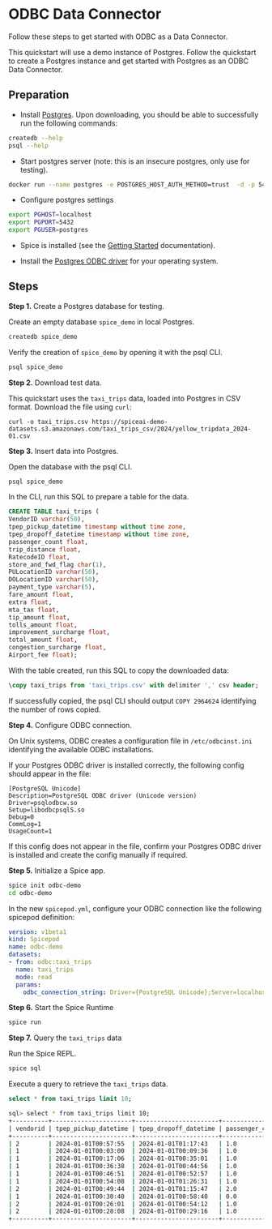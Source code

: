 # ODBC Data Connector

Follow these steps to get started with ODBC as a Data Connector.

This quickstart will use a demo instance of Postgres. Follow the quickstart to create a Postgres instance and get started with Postgres as an ODBC Data Connector.

## Preparation

- Install [Postgres](https://www.postgresql.org/download/). Upon downloading, you should be able to successfully run the following commands:

```bash
createdb --help
psql --help
```

- Start postgres server (note: this is an insecure postgres, only use for testing).

```bash
docker run --name postgres -e POSTGRES_HOST_AUTH_METHOD=trust  -d -p 5432:5432 postgres
```

- Configure postgres settings

```bash
export PGHOST=localhost
export PGPORT=5432
export PGUSER=postgres
```

- Spice is installed (see the [Getting Started](https://docs.spiceai.org/getting-started) documentation).

- Install the [Postgres ODBC driver](https://odbc.postgresql.org/) for your operating system.

## Steps

**Step 1.** Create a Postgres database for testing.

Create an empty database `spice_demo` in local Postgres.

```bash
createdb spice_demo
```

Verify the creation of `spice_demo` by opening it with the psql CLI.

```bash
psql spice_demo
```

**Step 2.** Download test data.

This quickstart uses the `taxi_trips` data, loaded into Postgres in CSV format. Download the file using `curl`:

```
curl -o taxi_trips.csv https://spiceai-demo-datasets.s3.amazonaws.com/taxi_trips_csv/2024/yellow_tripdata_2024-01.csv
```

**Step 3.** Insert data into Postgres.

Open the database with the psql CLI.

```bash
psql spice_demo
```

In the CLI, run this SQL to prepare a table for the data.

```sql
CREATE TABLE taxi_trips (
VendorID varchar(50),
tpep_pickup_datetime timestamp without time zone,
tpep_dropoff_datetime timestamp without time zone,
passenger_count float,
trip_distance float,
RatecodeID float,
store_and_fwd_flag char(1),
PULocationID varchar(50),
DOLocationID varchar(50),
payment_type varchar(5),
fare_amount float,
extra float,
mta_tax float,
tip_amount float,
tolls_amount float,
improvement_surcharge float,
total_amount float,
congestion_surcharge float,
Airport_fee float);
```

With the table created, run this SQL to copy the downloaded data:

```sql
\copy taxi_trips from 'taxi_trips.csv' with delimiter ',' csv header;
```

If successfully copied, the psql CLI should output `COPY 2964624` identifying the number of rows copied.

**Step 4.** Configure ODBC connection.

On Unix systems, ODBC creates a configuration file in `/etc/odbcinst.ini` identifying the available ODBC installations.

If your Postgres ODBC driver is installed correctly, the following config should appear in the file:

```
[PostgreSQL Unicode]
Description=PostgreSQL ODBC driver (Unicode version)
Driver=psqlodbcw.so
Setup=libodbcpsqlS.so
Debug=0
CommLog=1
UsageCount=1
```

If this config does not appear in the file, confirm your Postgres ODBC driver is installed and create the config manually if required.

**Step 5.** Initialize a Spice app.

```bash
spice init odbc-demo
cd odbc-demo
```

In the new `spicepod.yml`, configure your ODBC connection like the following spicepod definition:

```yaml
version: v1beta1
kind: Spicepod
name: odbc-demo
datasets:
- from: odbc:taxi_trips
  name: taxi_trips
  mode: read
  params:
    odbc_connection_string: Driver={PostgreSQL Unicode};Server=localhost;Port=5432;Database=spice_demo;Uid=postgres
```

**Step 6.** Start the Spice Runtime

```bash
spice run
```

**Step 7.** Query the `taxi_trips` data

Run the Spice REPL.

```bash
spice sql
```

Execute a query to retrieve the `taxi_trips` data.

```sql
select * from taxi_trips limit 10;
```

```bash
sql> select * from taxi_trips limit 10;
+----------+----------------------+-----------------------+-----------------+---------------+------------+--------------------+--------------+--------------+--------------+-------------+-------+---------+------------+--------------+-----------------------+--------------+----------------------+-------------+
| vendorid | tpep_pickup_datetime | tpep_dropoff_datetime | passenger_count | trip_distance | ratecodeid | store_and_fwd_flag | pulocationid | dolocationid | payment_type | fare_amount | extra | mta_tax | tip_amount | tolls_amount | improvement_surcharge | total_amount | congestion_surcharge | airport_fee |
+----------+----------------------+-----------------------+-----------------+---------------+------------+--------------------+--------------+--------------+--------------+-------------+-------+---------+------------+--------------+-----------------------+--------------+----------------------+-------------+
| 2        | 2024-01-01T00:57:55  | 2024-01-01T01:17:43   | 1.0             | 1.72          | 1.0        | N                  | 186          | 79           | 2            | 17.7        | 1.0   | 0.5     | 0.0        | 0.0          | 1.0                   | 22.7         | 2.5                  | 0.0         |
| 1        | 2024-01-01T00:03:00  | 2024-01-01T00:09:36   | 1.0             | 1.8           | 1.0        | N                  | 140          | 236          | 1            | 10.0        | 3.5   | 0.5     | 3.75       | 0.0          | 1.0                   | 18.75        | 2.5                  | 0.0         |
| 1        | 2024-01-01T00:17:06  | 2024-01-01T00:35:01   | 1.0             | 4.7           | 1.0        | N                  | 236          | 79           | 1            | 23.3        | 3.5   | 0.5     | 3.0        | 0.0          | 1.0                   | 31.3         | 2.5                  | 0.0         |
| 1        | 2024-01-01T00:36:38  | 2024-01-01T00:44:56   | 1.0             | 1.4           | 1.0        | N                  | 79           | 211          | 1            | 10.0        | 3.5   | 0.5     | 2.0        | 0.0          | 1.0                   | 17.0         | 2.5                  | 0.0         |
| 1        | 2024-01-01T00:46:51  | 2024-01-01T00:52:57   | 1.0             | 0.8           | 1.0        | N                  | 211          | 148          | 1            | 7.9         | 3.5   | 0.5     | 3.2        | 0.0          | 1.0                   | 16.1         | 2.5                  | 0.0         |
| 1        | 2024-01-01T00:54:08  | 2024-01-01T01:26:31   | 1.0             | 4.7           | 1.0        | N                  | 148          | 141          | 1            | 29.6        | 3.5   | 0.5     | 6.9        | 0.0          | 1.0                   | 41.5         | 2.5                  | 0.0         |
| 2        | 2024-01-01T00:49:44  | 2024-01-01T01:15:47   | 2.0             | 10.82         | 1.0        | N                  | 138          | 181          | 1            | 45.7        | 6.0   | 0.5     | 10.0       | 0.0          | 1.0                   | 64.95        | 0.0                  | 1.75        |
| 1        | 2024-01-01T00:30:40  | 2024-01-01T00:58:40   | 0.0             | 3.0           | 1.0        | N                  | 246          | 231          | 2            | 25.4        | 3.5   | 0.5     | 0.0        | 0.0          | 1.0                   | 30.4         | 2.5                  | 0.0         |
| 2        | 2024-01-01T00:26:01  | 2024-01-01T00:54:12   | 1.0             | 5.44          | 1.0        | N                  | 161          | 261          | 2            | 31.0        | 1.0   | 0.5     | 0.0        | 0.0          | 1.0                   | 36.0         | 2.5                  | 0.0         |
| 2        | 2024-01-01T00:28:08  | 2024-01-01T00:29:16   | 1.0             | 0.04          | 1.0        | N                  | 113          | 113          | 2            | 3.0         | 1.0   | 0.5     | 0.0        | 0.0          | 1.0                   | 8.0          | 2.5                  | 0.0         |
+----------+----------------------+-----------------------+-----------------+---------------+------------+--------------------+--------------+--------------+--------------+-------------+-------+---------+------------+--------------+-----------------------+--------------+----------------------+-------------+
```